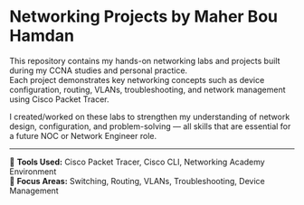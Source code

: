 # Networking Projects by Maher Bou Hamdan

This repository contains my hands-on networking labs and projects built during my CCNA studies and personal practice.  
Each project demonstrates key networking concepts such as device configuration, routing, VLANs, troubleshooting, and network management using Cisco Packet Tracer.

I created/worked on these labs to strengthen my understanding of network design, configuration, and problem-solving — all skills that are essential for a future NOC or Network Engineer role.

---


🧠 **Tools Used:** Cisco Packet Tracer, Cisco CLI, Networking Academy Environment  
📡 **Focus Areas:** Switching, Routing, VLANs, Troubleshooting, Device Management  
